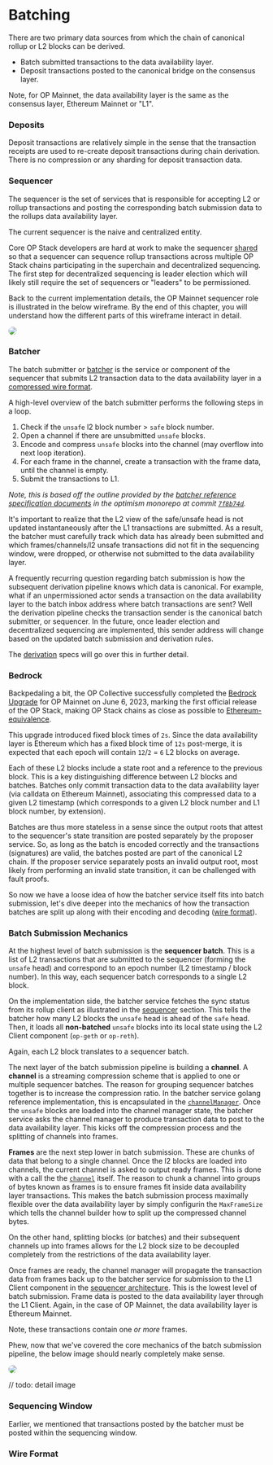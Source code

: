 # Batching

There are two primary data sources from which the chain of canonical
rollup or L2 blocks can be derived.

- Batch submitted transactions to the data availability layer.
- Deposit transactions posted to the canonical bridge on the
consensus layer.

Note, for OP Mainnet, the data availability layer is the same as the
consensus layer, Ethereum Mainnet or "L1".

### Deposits

Deposit transactions are relatively simple in the sense that the
transaction receipts are used to re-create deposit transactions
during chain derivation. There is no compression or any sharding
for deposit transaction data.

### Sequencer

The sequencer is the set of services that is responsible for
accepting L2 or rollup transactions and posting the corresponding
batch submission data to the rollups data availability layer.

The current sequencer is the naive and centralized entity.

Core OP Stack developers are hard at work to make the sequencer
[shared][s] so that a sequencer can sequence rollup transactions
across multiple OP Stack chains participating in the superchain
and decentralized sequencing. The first step for decentralized
sequencing is leader election which will likely still require
the set of sequencers or "leaders" to be permissioned.

Back to the current implementation details, the OP Mainnet 
sequencer role is illustrated in the below wireframe. By the
end of this chapter, you will understand how the different
parts of this wireframe interact in detail.

<img src="https://raw.githubusercontent.com/refcell/axos/main/docs/assets/sequencer.png" style="border-radius: 20px">

### Batcher

The batch submitter or [batcher][b] is the service or component
of the sequencer that submits L2 transaction data to the data
availability layer in a [compressed wire format](#wire-format).

A high-level overview of the batch submitter performs the following
steps in a loop.

1. Check if the `unsafe` l2 block number > `safe` block number.
2. Open a channel if there are unsubmitted `unsafe` blocks.
3. Encode and compress `unsafe` blocks into the channel (may overflow into next loop iteration).
4. For each frame in the channel, create a transaction with the frame data, until the channel is empty.
5. Submit the transactions to L1.

_Note, this is based off the outline provided by the
[batcher reference specification documents][brsd] in the
optimism monorepo at commit [`7f8b74d`][7f8b74d]._

It's important to realize that the L2 view of the safe/unsafe head
is not updated instantaneously after the L1 transactions are
submitted. As a result, the batcher must carefully track which
data has already been submitted and which frames/channels/l2 unsafe
transactions did not fit in the sequencing window, were dropped, or
otherwise not submitted to the data availability layer.

A frequently recurring question regarding batch submission is
how the subsequent derivation pipeline knows which data is canonical.
For example, what if an unpermissioned actor sends a transaction
on the data availability layer to the batch inbox address where
batch transactions are sent? Well the derivation pipeline checks
the transaction sender is the canonical batch submitter, or sequencer.
In the future, once leader election and decentralized sequencing
are implemented, this sender address will change based on the
updated batch submission and derivation rules.

The [derivation][d] specs will go over this in further detail.

### Bedrock

Backpedaling a bit, the OP Collective successfully completed the
[Bedrock Upgrade][bu] for OP Mainnet on June 6, 2023, marking the
first official release of the OP Stack, making OP Stack chains
as close as possible to [Ethereum-equivalence][ee].

This upgrade introduced fixed block times of `2s`. Since the
data availability layer is Ethereum which has a fixed block time
of `12s` post-merge, it is expected that each epoch will contain
`12`/`2` = `6` L2 blocks on average.

Each of these L2 blocks include a state root and a reference
to the previous block. This is a key distinguishing difference
between L2 blocks and batches. Batches only commit transaction
data to the data availability layer (via calldata on Ethereum
Mainnet), associating this compressed data to a given L2
timestamp (which corresponds to a given L2 block number and
L1 block number, by extension).

Batches are thus more stateless in a sense since the output
roots that attest to the sequencer's state transition are
posted separately by the proposer service. So, as long as the
batch is encoded correctly and the transactions (signatures)
are valid, the batches posted are part of the canonical L2
chain. If the proposer service separately posts an invalid
output root, most likely from performing an invalid state
transition, it can be challenged with fault proofs.

So now we have a loose idea of how the batcher service itself
fits into batch submission, let's dive deeper into the mechanics
of how the transaction batches are split up along with their
encoding and decoding ([wire format](#wire-format)).

### Batch Submission Mechanics

At the highest level of batch submission is the **sequencer
batch**. This is a list of L2 transactions that are submitted
to the sequencer (forming the `unsafe` head) and correspond
to an epoch number (L2 timestamp / block number). In this
way, each sequencer batch corresponds to a single L2 block.

On the implementation side, the batcher service fetches the
sync status from its rollup client as illustrated in the
[sequencer](#sequencer) section. This tells the batcher how
many L2 blocks the `unsafe` head is ahead of the `safe` head.
Then, it loads all **non-batched** `unsafe` blocks into its
local state using the L2 Client component (`op-geth` or
`op-reth`).

Again, each L2 block translates to a sequencer batch.

The next layer of the batch submission pipeline is building
a **channel**. A **channel** is a streaming compression scheme
that is applied to one or multiple sequencer batches. The
reason for grouping sequencer batches together is to increase
the compression ratio. In the batcher service golang reference
implementation, this is encapsulated in the
[`channelManager`][cm]. Once the `unsafe` blocks are loaded
into the channel manager state, the batcher service asks the
channel manager to produce transaction data to post to the
data availability layer. This kicks off the compression
process and the splitting of channels into frames.

**Frames** are the next step lower in batch submission.
These are chunks of data that belong to a single channel.
Once the l2 blocks are loaded into channels, the current
channel is asked to output ready frames. This is done with
a call the the [`channel`][c] itself. The reason to chunk
a channel into groups of bytes known as frames is to ensure
frames fit inside data availability layer transactions.
This makes the batch submission process maximally flexible
over the data availability layer by simply configurin the
`MaxFrameSize` which tells the channel builder how to split
up the compressed channel bytes.

On the other hand, splitting blocks (or batches) and their
subsequent channels up into frames allows for the L2 block
size to be decoupled completely from the restrictions of
the data availability layer.

Once frames are ready, the channel manager will propagate
the transaction data from frames back up to the batcher
service for submission to the L1 Client component in
the [sequencer architecture](#sequencer). This is the
lowest level of batch submission. Frame data is posted
to the data availability layer through the L1 Client.
Again, in the case of OP Mainnet, the data availability
layer is Ethereum Mainnet.

Note, these transactions contain one _or more_ frames.

Phew, now that we've covered the core mechanics of the
batch submission pipeline, the below image should nearly
completely make sense.

<img src="https://raw.githubusercontent.com/refcell/axos/main/docs/assets/batch-deriv-chain.svg" style="border-radius: 20px">

// todo: detail image

### Sequencing Window

Earlier, we mentioned that transactions posted by the batcher must
be posted within the sequencing window.

### Wire Format

<!-- Intradoc and Hyper Links -->

[c]: https://github.com/ethereum-optimism/optimism/blob/develop/op-batcher/batcher/channel.go#L17
[cm]: https://github.com/ethereum-optimism/optimism/blob/develop/op-batcher/batcher/channel_manager.go#L27
[ee]: https://help.optimism.io/hc/en-us/articles/8004922894491-What-is-the-difference-between-EVM-equivalence-and-Ethereum-equivalence
[bu]: https://blog.oplabs.co/reproduce-bedrock-migration/#:~:text=On%20June%206%2C%202023%2C%20OP,to%20be%20verifiable%20and%20reproducible.
[d]: ./derivation.md
[s]: https://medium.com/@richardchen_81235/intro-to-shared-sequencing-1622d1fd51c9
[b]: https://github.com/ethereum-optimism/optimism/tree/develop/op-batcher
[brsd]: https://github.com/ethereum-optimism/optimism/blob/develop/specs/batcher.md?plain=1
[7f8b74d]: https://github.com/ethereum-optimism/optimism/commit/7f8b74de271069f16f7553c8e3f698e7ba61505a
